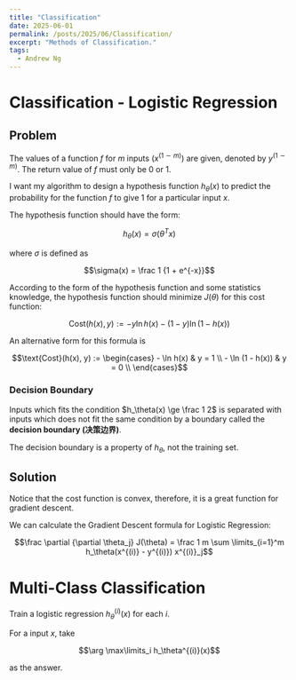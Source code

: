 ```yaml
---
title: "Classification"
date: 2025-06-01
permalink: /posts/2025/06/Classification/
excerpt: "Methods of Classification."
tags:
  - Andrew Ng
---
```


# Classification - Logistic Regression

## Problem

The values of a function $f$ for $m$ inputs ($x^{(1 \sim m)}$) are given, denoted by $y^{(1 \sim m)}$. The return value of $f$ must only be $0$ or $1$.

I want my algorithm to design a hypothesis function $h_\theta(x)$ to predict the probability for the function $f$ to give $1$ for a particular input $x$.

The hypothesis function should have the form:

$$h_\theta(x) = \sigma(\theta^T x)$$

where $\sigma$ is defined as

$$\sigma(x) = \frac 1 {1 + e^{-x}}$$

According to the form of the hypothesis function and some statistics knowledge, the hypothesis function should minimize $J(\theta)$ for this cost function:

$$\text{Cost}(h(x), y) := - y \ln h(x) - (1 - y) \ln (1 - h(x))$$

An alternative form for this formula is

$$\text{Cost}(h(x), y) := \begin{cases}
    - \ln h(x) & y = 1 \\
    - \ln (1 - h(x)) & y = 0 \\
\end{cases}$$

### Decision Boundary

Inputs which fits the condition $h_\theta(x) \ge \frac 1 2$ is separated with inputs which does not fit the same condition by a boundary called the **decision boundary (决策边界)**.

The decision boundary is a property of $h_\theta$, not the training set.

## Solution

Notice that the cost function is convex, therefore, it is a great function for gradient descent.

We can calculate the Gradient Descent formula for Logistic Regression:

$$\frac \partial {\partial \theta_j} J(\theta) = \frac 1 m \sum \limits_{i=1}^m h_\theta(x^{(i)} - y^{(i)}) x^{(i)}_j$$

# Multi-Class Classification

Train a logistic regression $h_\theta^{(i)}(x)$ for each $i$.

For a input $x$, take

$$\arg \max\limits_i h_\theta^{(i)}(x)$$

as the answer.